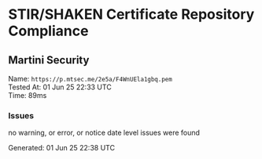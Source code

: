 # STIR/SHAKEN Certificate Repository Compliance

## Martini Security

Name: `https://p.mtsec.me/2e5a/F4WnUEla1gbq.pem`\
Tested At: 01 Jun 25 22:33 UTC\
Time: 89ms

### Issues

no warning, or error, or notice date level issues were found

Generated: 01 Jun 25 22:38 UTC